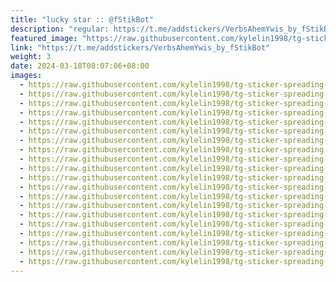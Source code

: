 ```yaml
---
title: "lucky star :: @fStikBot"
description: "regular: https://t.me/addstickers/VerbsAhemYwis_by_fStikBot"
featured_image: "https://raw.githubusercontent.com/kylelin1998/tg-sticker-spreading-worldwide-images/main/img/6b768676-5002-40f0-86eb-56639b306946.jpg"
link: "https://t.me/addstickers/VerbsAhemYwis_by_fStikBot"
weight: 3
date: 2024-03-18T08:07:06+08:00
images:
  - https://raw.githubusercontent.com/kylelin1998/tg-sticker-spreading-worldwide-images/main/img/6b768676-5002-40f0-86eb-56639b306946.jpg
  - https://raw.githubusercontent.com/kylelin1998/tg-sticker-spreading-worldwide-images/main/img/6248b3d8-7c5d-4b54-852e-4dd113175dcb.jpg
  - https://raw.githubusercontent.com/kylelin1998/tg-sticker-spreading-worldwide-images/main/img/5f0766d9-cd1b-434f-9410-a68abce7b6d1.jpg
  - https://raw.githubusercontent.com/kylelin1998/tg-sticker-spreading-worldwide-images/main/img/fba2760c-2194-4ad0-b4b1-3a03c075e20e.jpg
  - https://raw.githubusercontent.com/kylelin1998/tg-sticker-spreading-worldwide-images/main/img/c285e255-9d57-414c-97e5-e4893161416c.jpg
  - https://raw.githubusercontent.com/kylelin1998/tg-sticker-spreading-worldwide-images/main/img/bb2ac0c8-0ce3-448f-bf2e-171b02dd4d94.jpg
  - https://raw.githubusercontent.com/kylelin1998/tg-sticker-spreading-worldwide-images/main/img/69cf9727-87b3-424a-874c-b6d2509da19d.jpg
  - https://raw.githubusercontent.com/kylelin1998/tg-sticker-spreading-worldwide-images/main/img/3a1f1857-bfcd-4e9a-b155-0de96f05314a.jpg
  - https://raw.githubusercontent.com/kylelin1998/tg-sticker-spreading-worldwide-images/main/img/3bbc41a8-1ee8-4d64-a177-5febfd158ded.jpg
  - https://raw.githubusercontent.com/kylelin1998/tg-sticker-spreading-worldwide-images/main/img/0aa6fae3-1ba1-4704-9034-3a6604d9ac53.jpg
  - https://raw.githubusercontent.com/kylelin1998/tg-sticker-spreading-worldwide-images/main/img/760792ea-53f4-40f9-8d49-276f311e42bc.jpg
  - https://raw.githubusercontent.com/kylelin1998/tg-sticker-spreading-worldwide-images/main/img/110d8a99-fb02-49ae-95c8-146abd1bd091.jpg
  - https://raw.githubusercontent.com/kylelin1998/tg-sticker-spreading-worldwide-images/main/img/b7aba4de-fda8-4cc9-953a-229ecbbf0290.jpg
  - https://raw.githubusercontent.com/kylelin1998/tg-sticker-spreading-worldwide-images/main/img/147b886b-0b99-4cde-9689-a2fb5727c9b7.jpg
  - https://raw.githubusercontent.com/kylelin1998/tg-sticker-spreading-worldwide-images/main/img/b84627ab-a255-49c8-9278-408d6045a13c.jpg
  - https://raw.githubusercontent.com/kylelin1998/tg-sticker-spreading-worldwide-images/main/img/1b6f7a5a-7fc2-47c8-95d1-0cd9ab953549.jpg
  - https://raw.githubusercontent.com/kylelin1998/tg-sticker-spreading-worldwide-images/main/img/f8b000e0-54a3-4871-9ea8-894248f8fa49.jpg
  - https://raw.githubusercontent.com/kylelin1998/tg-sticker-spreading-worldwide-images/main/img/5fc4df68-911d-41df-8a4b-c1e92ad5d6ad.jpg
  - https://raw.githubusercontent.com/kylelin1998/tg-sticker-spreading-worldwide-images/main/img/ce5b4055-d967-48b7-ab55-0319528e81da.jpg
  - https://raw.githubusercontent.com/kylelin1998/tg-sticker-spreading-worldwide-images/main/img/979bf7c6-a105-42a6-96df-06eaa15f29fd.jpg
---
```

